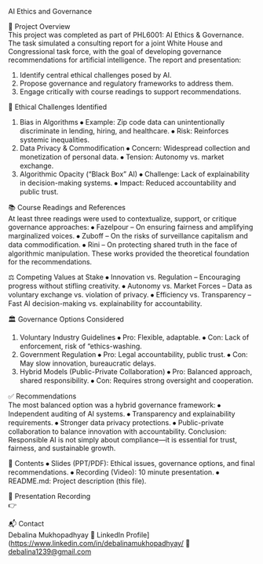 AI Ethics and Governance

📌 Project Overview  
This project was completed as part of PHL6001: AI Ethics & Governance.  
The task simulated a consulting report for a joint White House and Congressional task force, with the goal of developing governance recommendations for artificial intelligence.
The report and presentation:
1.	Identify central ethical challenges posed by AI.
2.	Propose governance and regulatory frameworks to address them.
3.	Engage critically with course readings to support recommendations.

🎯 Ethical Challenges Identified
1.	Bias in Algorithms
⦁	Example: Zip code data can unintentionally discriminate in lending, hiring, and healthcare.
⦁	Risk: Reinforces systemic inequalities.
2.	Data Privacy & Commodification
⦁	Concern: Widespread collection and monetization of personal data.
⦁	Tension: Autonomy vs. market exchange.
3.	Algorithmic Opacity (“Black Box” AI)
⦁	Challenge: Lack of explainability in decision-making systems.
⦁	Impact: Reduced accountability and public trust.

📚 Course Readings and References  
At least three readings were used to contextualize, support, or critique governance approaches:
⦁	Fazelpour – On ensuring fairness and amplifying marginalized voices.
⦁	Zuboff – On the risks of surveillance capitalism and data commodification.
⦁	Rini – On protecting shared truth in the face of algorithmic manipulation.
These works provided the theoretical foundation for the recommendations.

⚖️ Competing Values at Stake
⦁	Innovation vs. Regulation – Encouraging progress without stifling creativity.
⦁	Autonomy vs. Market Forces – Data as voluntary exchange vs. violation of privacy.
⦁	Efficiency vs. Transparency – Fast AI decision-making vs. explainability for accountability.

🏛 Governance Options Considered
1.	Voluntary Industry Guidelines
⦁	Pro: Flexible, adaptable.
⦁	Con: Lack of enforcement, risk of “ethics-washing.
2.	Government Regulation
⦁	Pro: Legal accountability, public trust.
⦁	Con: May slow innovation, bureaucratic delays.
3.	Hybrid Models (Public-Private Collaboration)
⦁	Pro: Balanced approach, shared responsibility.
⦁	Con: Requires strong oversight and cooperation.

✅ Recommendations  
The most balanced option was a hybrid governance framework:
⦁	Independent auditing of AI systems.
⦁	Transparency and explainability requirements.
⦁	Stronger data privacy protections.
⦁	Public-private collaboration to balance innovation with accountability.
Conclusion: Responsible AI is not simply about compliance—it is essential for trust, fairness, and sustainable growth.

📑 Contents
⦁	Slides (PPT/PDF): Ethical issues, governance options, and final recommendations.
⦁	Recording (Video): 10 minute presentation.
⦁	README.md: Project description (this file).

🎥 Presentation Recording  
👉

📬 Contact  
Debalina Mukhopadhyay
🔗 LinkedIn Profile](https://www.linkedin.com/in/debalinamukhopadhyay/
📧 debalina1239@gmail.com
